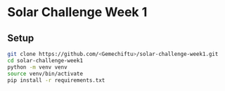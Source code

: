 # Solar Challenge Week 1

## Setup

```bash
git clone https://github.com/<Gemechiftu>/solar-challenge-week1.git
cd solar-challenge-week1
python -m venv venv
source venv/bin/activate 
pip install -r requirements.txt
